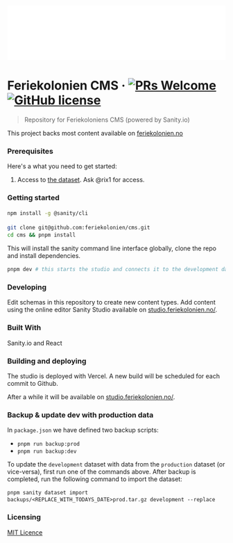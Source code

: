![Logo of the project](./static/logo-ps-plus.png)

# Feriekolonien CMS &middot; [![PRs Welcome](https://img.shields.io/badge/PRs-welcome-brightgreen.svg?style=flat-square)](http://makeapullrequest.com) [![GitHub license](https://img.shields.io/badge/license-MIT-blue.svg?style=flat-square)](https://github.com/feriekolonien/cms/blob/master/LICENSE)

> Repository for Feriekoloniens CMS (powered by Sanity.io)

This project backs most content available on [feriekolonien.no](http://feriekolonien.no/)

### Prerequisites

Here's a what you need to get started:

1. Access to [the dataset](https://manage.sanity.io/). Ask @rix1 for access.

### Getting started

```sh
npm install -g @sanity/cli

git clone git@github.com:feriekolonien/cms.git
cd cms && pnpm install
```

This will install the sanity command line interface globally, clone the repo and install dependencies.

```sh
pnpm dev # this starts the studio and connects it to the development dataset
```

### Developing

Edit schemas in this repository to create new content types.
Add content using the online editor Sanity Studio available on [studio.feriekolonien.no/](https://studio.feriekolonien.no/).

### Built With

Sanity.io and React

### Building and deploying

The studio is deployed with Vercel. A new build will be scheduled for each commit to Github.

After a while it will be available on [studio.feriekolonien.no/](https://studio.feriekolonien.no/).

### Backup & update dev with production data

In `package.json` we have defined two backup scripts:

- `pnpm run backup:prod`
- `pnpm run backup:dev`

To update the `development` dataset with data from the `production` dataset (or
vice-versa), first run one of the commands above. After backup is completed, run
the following command to import the dataset:

```shell
pnpm sanity dataset import backups/<REPLACE_WITH_TODAYS_DATE>prod.tar.gz development --replace
```

### Licensing

[MIT Licence](https://github.com/feriekolonien/cms/blob/master/LICENSE)
